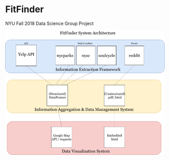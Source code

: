 # FitFinder
NYU Fall 2018 Data Science Group Project

![alt text](https://github.com/melodyshi/FitFinder/blob/master/FitFinder%20System%20Architecture.png)
